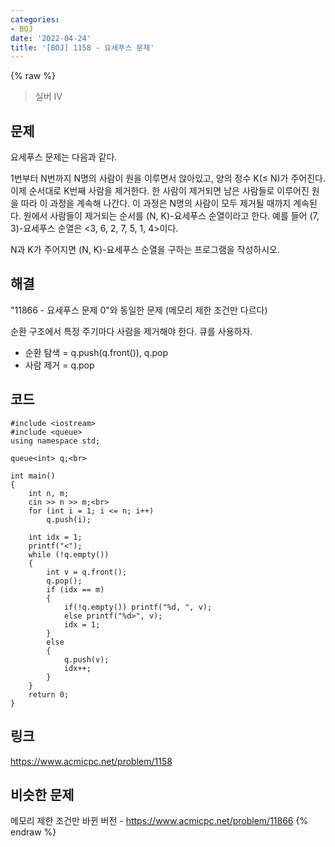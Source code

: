 ```yaml
---
categories:
- BOJ
date: '2022-04-24'
title: '[BOJ] 1158 - 요세푸스 문제'
---
```


{% raw %}
>실버 IV

## 문제
요세푸스 문제는 다음과 같다.

1번부터 N번까지 N명의 사람이 원을 이루면서 앉아있고, 양의 정수 K(≤ N)가 주어진다. 이제 순서대로 K번째 사람을 제거한다. 한 사람이 제거되면 남은 사람들로 이루어진 원을 따라 이 과정을 계속해 나간다. 이 과정은 N명의 사람이 모두 제거될 때까지 계속된다. 원에서 사람들이 제거되는 순서를 (N, K)-요세푸스 순열이라고 한다. 예를 들어 (7, 3)-요세푸스 순열은 <3, 6, 2, 7, 5, 1, 4>이다.

N과 K가 주어지면 (N, K)-요세푸스 순열을 구하는 프로그램을 작성하시오.

##  해결
"11866 - 요세푸스 문제 0"와 동일한 문제 (메모리 제한 조건만 다르다)

순환 구조에서 특정 주기마다 사람을 제거해야 한다. 큐를 사용하자.
- 순환 탐색 = q.push(q.front()), q.pop
- 사람 제거 = q.pop

## 코드
```
#include <iostream>
#include <queue>
using namespace std;

queue<int> q;<br>

int main()
{
	int n, m;
	cin >> n >> m;<br>
	for (int i = 1; i <= n; i++)
		q.push(i);

	int idx = 1;
	printf("<");
	while (!q.empty())
	{
		int v = q.front();
		q.pop();
		if (idx == m)
		{
			if(!q.empty()) printf("%d, ", v);
			else printf("%d>", v);
			idx = 1;
		}
		else
		{
			q.push(v);
			idx++;
		}
	}
	return 0;
}
```

## 링크
https://www.acmicpc.net/problem/1158

## 비슷한 문제
메모리 제한 조건만 바뀐 버전 - https://www.acmicpc.net/problem/11866
{% endraw %}